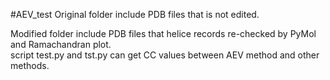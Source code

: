 #AEV_test
Original folder include PDB files that is not edited.  

Modified folder include PDB files that helice records re-checked by PyMol and Ramachandran plot.  
script test.py and tst.py can get CC values between AEV method and other methods.
